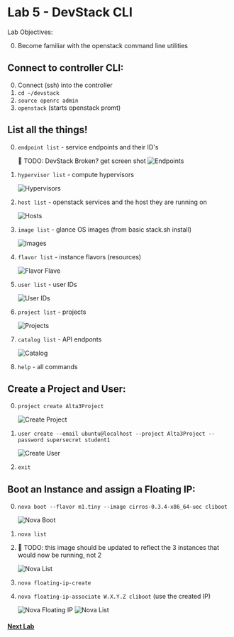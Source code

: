 # Lab 5 - DevStack CLI

  Lab Objectives:

  0. Become familiar with the openstack command line utilities

## Connect to controller CLI:

  0. Connect (ssh) into the controller
  0. `cd ~/devstack`
  0. `source openrc admin`
  0. `openstack` (starts openstack promt)

## List all the things!

  0. `endpoint list` - service endpoints and their ID's
  
     :red_circle: TODO: DevStack Broken? get screen shot 
     ![Endpoints](img/os-endpoint.png) 

  0. `hypervisor list` - compute hypervisors

     ![Hypervisors](img/os-hyperv.png) 

  0. `host list` - openstack services and the host they are running on

     ![Hosts](img/os-host.png) 

  0. `image list` - glance OS images (from basic stack.sh install)

     ![Images](img/os-image.png) 

  0. `flavor list` - instance flavors (resources)

     ![Flavor Flave](img/os-flavor.png) 

  0. `user list` - user IDs

     ![User IDs](img/os-user2.png) 

  0. `project list` - projects 

     ![Projects](img/os-projects.png) 

  0. `catalog list` - API endponts

     ![Catalog](img/os-catalog.png) 

  0. `help` - all commands

## Create a Project and User:

  0. `project create Alta3Project`

     ![Create Project](img/os-project.png)

  0. `user create --email ubuntu@localhost --project Alta3Project --password supersecret student1`

     ![Create User](img/os-user.png)

  0. `exit`

## Boot an Instance and assign a Floating IP:

  0. `nova boot --flavor m1.tiny --image cirros-0.3.4-x86_64-uec cliboot`

     ![Nova Boot](img/nova-boot.png)

  0. `nova list`
  1. :red_circle: TODO: this image should be updated to reflect the 3 instances that would now be running, not 2 

     ![Nova List](img/nova-list.png)

  0. `nova floating-ip-create`
  0. `nova floating-ip-associate W.X.Y.Z cliboot` (use the created IP)

     ![Nova Floating IP](img/nova-float.png)
     ![Nova List](img/nova-list2.png)

#### [Next Lab](../lab-06)    

